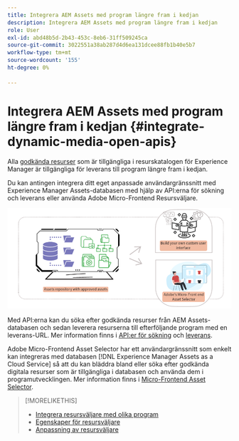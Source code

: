```yaml
---
title: Integrera AEM Assets med program längre fram i kedjan
description: Integrera AEM Assets med program längre fram i kedjan
role: User
exl-id: abd48b5d-2b43-453c-8eb6-31ff509245ca
source-git-commit: 3022551a38ab287d4d6ea131dcee88fb1b40e5b7
workflow-type: tm+mt
source-wordcount: '155'
ht-degree: 0%

---
```


# Integrera AEM Assets med program längre fram i kedjan {#integrate-dynamic-media-open-apis}

Alla [godkända resurser](/help/assets/approve-assets.md) som är tillgängliga i resurskatalogen för Experience Manager är tillgängliga för leverans till program längre fram i kedjan.

Du kan antingen integrera ditt eget anpassade användargränssnitt med Experience Manager Assets-databasen med hjälp av API:erna för sökning och leverans eller använda Adobe Micro-Frontend Resursväljare.

![Integrering med AEM Assets-databasen](assets/asset-selector-integration.png)

Med API:erna kan du söka efter godkända resurser från AEM Assets-databasen och sedan leverera resurserna till efterföljande program med en leverans-URL. Mer information finns i [API:er för sökning](/help/assets/search-assets-api.md) och [leverans](/help/assets/deliver-assets-apis.md).

Adobe Micro-Frontend Asset Selector har ett användargränssnitt som enkelt kan integreras med databasen [!DNL Experience Manager Assets as a Cloud Service] så att du kan bläddra bland eller söka efter godkända digitala resurser som är tillgängliga i databasen och använda dem i programutvecklingen. Mer information finns i [Micro-Frontend Asset Selector](/help/assets/overview-asset-selector.md).

>[!MORELIKETHIS]
>
>* [Integrera resursväljare med olika program](/help/assets/integrate-asset-selector.md)
>* [Egenskaper för resursväljare](/help/assets/asset-selector-properties.md)
>* [Anpassning av resursväljare](/help/assets/asset-selector-customization.md)
